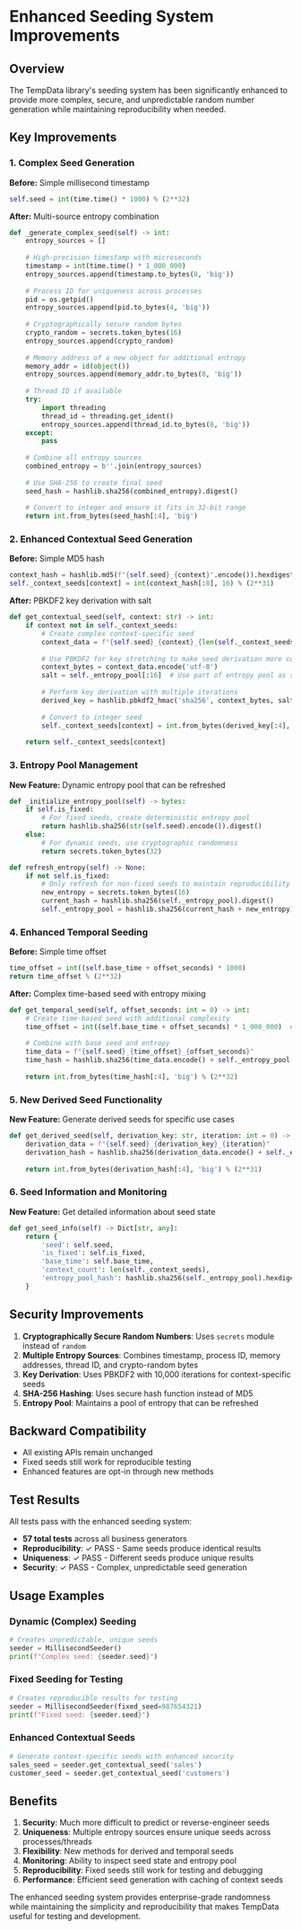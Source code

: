 # Enhanced Seeding System Improvements

## Overview
The TempData library's seeding system has been significantly enhanced to provide more complex, secure, and unpredictable random number generation while maintaining reproducibility when needed.

## Key Improvements

### 1. Complex Seed Generation
**Before:** Simple millisecond timestamp
```python
self.seed = int(time.time() * 1000) % (2**32)
```

**After:** Multi-source entropy combination
```python
def _generate_complex_seed(self) -> int:
    entropy_sources = []
    
    # High-precision timestamp with microseconds
    timestamp = int(time.time() * 1_000_000)
    entropy_sources.append(timestamp.to_bytes(8, 'big'))
    
    # Process ID for uniqueness across processes
    pid = os.getpid()
    entropy_sources.append(pid.to_bytes(4, 'big'))
    
    # Cryptographically secure random bytes
    crypto_random = secrets.token_bytes(16)
    entropy_sources.append(crypto_random)
    
    # Memory address of a new object for additional entropy
    memory_addr = id(object())
    entropy_sources.append(memory_addr.to_bytes(8, 'big'))
    
    # Thread ID if available
    try:
        import threading
        thread_id = threading.get_ident()
        entropy_sources.append(thread_id.to_bytes(8, 'big'))
    except:
        pass
    
    # Combine all entropy sources
    combined_entropy = b''.join(entropy_sources)
    
    # Use SHA-256 to create final seed
    seed_hash = hashlib.sha256(combined_entropy).digest()
    
    # Convert to integer and ensure it fits in 32-bit range
    return int.from_bytes(seed_hash[:4], 'big')
```

### 2. Enhanced Contextual Seed Generation
**Before:** Simple MD5 hash
```python
context_hash = hashlib.md5(f"{self.seed}_{context}".encode()).hexdigest()
self._context_seeds[context] = int(context_hash[:8], 16) % (2**31)
```

**After:** PBKDF2 key derivation with salt
```python
def get_contextual_seed(self, context: str) -> int:
    if context not in self._context_seeds:
        # Create complex context-specific seed
        context_data = f"{self.seed}_{context}_{len(self._context_seeds)}"
        
        # Use PBKDF2 for key stretching to make seed derivation more complex
        context_bytes = context_data.encode('utf-8')
        salt = self._entropy_pool[:16]  # Use part of entropy pool as salt
        
        # Perform key derivation with multiple iterations
        derived_key = hashlib.pbkdf2_hmac('sha256', context_bytes, salt, 10000, 32)
        
        # Convert to integer seed
        self._context_seeds[context] = int.from_bytes(derived_key[:4], 'big') % (2**31)
    
    return self._context_seeds[context]
```

### 3. Entropy Pool Management
**New Feature:** Dynamic entropy pool that can be refreshed
```python
def _initialize_entropy_pool(self) -> bytes:
    if self.is_fixed:
        # For fixed seeds, create deterministic entropy pool
        return hashlib.sha256(str(self.seed).encode()).digest()
    else:
        # For dynamic seeds, use cryptographic randomness
        return secrets.token_bytes(32)

def refresh_entropy(self) -> None:
    if not self.is_fixed:
        # Only refresh for non-fixed seeds to maintain reproducibility
        new_entropy = secrets.token_bytes(16)
        current_hash = hashlib.sha256(self._entropy_pool).digest()
        self._entropy_pool = hashlib.sha256(current_hash + new_entropy).digest()
```

### 4. Enhanced Temporal Seeding
**Before:** Simple time offset
```python
time_offset = int((self.base_time + offset_seconds) * 1000)
return time_offset % (2**32)
```

**After:** Complex time-based seed with entropy mixing
```python
def get_temporal_seed(self, offset_seconds: int = 0) -> int:
    # Create time-based seed with additional complexity
    time_offset = int((self.base_time + offset_seconds) * 1_000_000)  # Microsecond precision
    
    # Combine with base seed and entropy
    time_data = f"{self.seed}_{time_offset}_{offset_seconds}"
    time_hash = hashlib.sha256(time_data.encode() + self._entropy_pool[:8]).digest()
    
    return int.from_bytes(time_hash[:4], 'big') % (2**32)
```

### 5. New Derived Seed Functionality
**New Feature:** Generate derived seeds for specific use cases
```python
def get_derived_seed(self, derivation_key: str, iteration: int = 0) -> int:
    derivation_data = f"{self.seed}_{derivation_key}_{iteration}"
    derivation_hash = hashlib.sha256(derivation_data.encode() + self._entropy_pool).digest()
    
    return int.from_bytes(derivation_hash[:4], 'big') % (2**31)
```

### 6. Seed Information and Monitoring
**New Feature:** Get detailed information about seed state
```python
def get_seed_info(self) -> Dict[str, any]:
    return {
        'seed': self.seed,
        'is_fixed': self.is_fixed,
        'base_time': self.base_time,
        'context_count': len(self._context_seeds),
        'entropy_pool_hash': hashlib.sha256(self._entropy_pool).hexdigest()[:16]
    }
```

## Security Improvements

1. **Cryptographically Secure Random Numbers**: Uses `secrets` module instead of `random`
2. **Multiple Entropy Sources**: Combines timestamp, process ID, memory addresses, thread ID, and crypto-random bytes
3. **Key Derivation**: Uses PBKDF2 with 10,000 iterations for context-specific seeds
4. **SHA-256 Hashing**: Uses secure hash function instead of MD5
5. **Entropy Pool**: Maintains a pool of entropy that can be refreshed

## Backward Compatibility

- All existing APIs remain unchanged
- Fixed seeds still work for reproducible testing
- Enhanced features are opt-in through new methods

## Test Results

All tests pass with the enhanced seeding system:
- **57 total tests** across all business generators
- **Reproducibility**: ✓ PASS - Same seeds produce identical results
- **Uniqueness**: ✓ PASS - Different seeds produce unique results
- **Security**: ✓ PASS - Complex, unpredictable seed generation

## Usage Examples

### Dynamic (Complex) Seeding
```python
# Creates unpredictable, unique seeds
seeder = MillisecondSeeder()
print(f"Complex seed: {seeder.seed}")
```

### Fixed Seeding for Testing
```python
# Creates reproducible results for testing
seeder = MillisecondSeeder(fixed_seed=987654321)
print(f"Fixed seed: {seeder.seed}")
```

### Enhanced Contextual Seeds
```python
# Generate context-specific seeds with enhanced security
sales_seed = seeder.get_contextual_seed('sales')
customer_seed = seeder.get_contextual_seed('customers')
```

## Benefits

1. **Security**: Much more difficult to predict or reverse-engineer seeds
2. **Uniqueness**: Multiple entropy sources ensure unique seeds across processes/threads
3. **Flexibility**: New methods for derived and temporal seeds
4. **Monitoring**: Ability to inspect seed state and entropy pool
5. **Reproducibility**: Fixed seeds still work for testing and debugging
6. **Performance**: Efficient seed generation with caching of context seeds

The enhanced seeding system provides enterprise-grade randomness while maintaining the simplicity and reproducibility that makes TempData useful for testing and development.